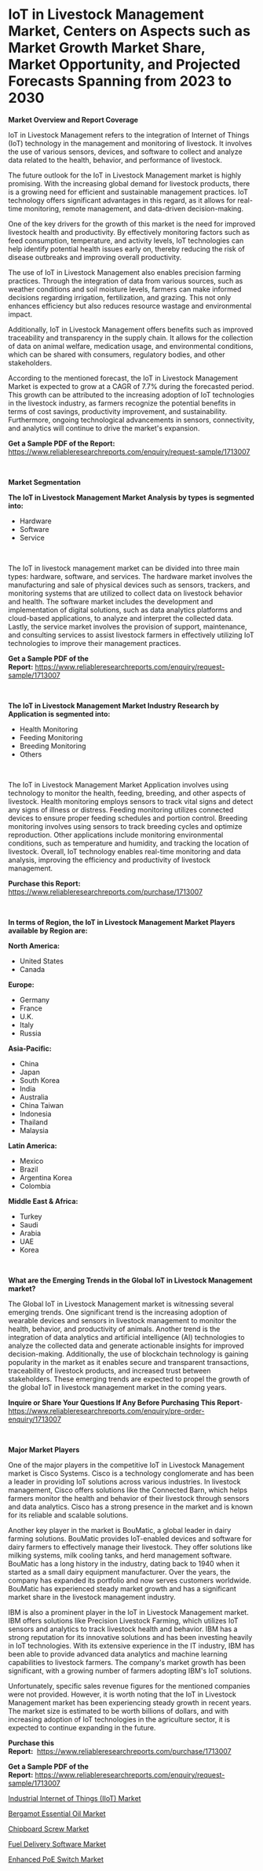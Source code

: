<p><h1>IoT in Livestock Management Market, Centers on Aspects such as Market Growth Market Share, Market Opportunity, and Projected Forecasts Spanning from 2023 to 2030</h1></p><p><strong>Market Overview and Report Coverage</strong></p>
<p><p>IoT in Livestock Management refers to the integration of Internet of Things (IoT) technology in the management and monitoring of livestock. It involves the use of various sensors, devices, and software to collect and analyze data related to the health, behavior, and performance of livestock.</p><p>The future outlook for the IoT in Livestock Management market is highly promising. With the increasing global demand for livestock products, there is a growing need for efficient and sustainable management practices. IoT technology offers significant advantages in this regard, as it allows for real-time monitoring, remote management, and data-driven decision-making.</p><p>One of the key drivers for the growth of this market is the need for improved livestock health and productivity. By effectively monitoring factors such as feed consumption, temperature, and activity levels, IoT technologies can help identify potential health issues early on, thereby reducing the risk of disease outbreaks and improving overall productivity.</p><p>The use of IoT in Livestock Management also enables precision farming practices. Through the integration of data from various sources, such as weather conditions and soil moisture levels, farmers can make informed decisions regarding irrigation, fertilization, and grazing. This not only enhances efficiency but also reduces resource wastage and environmental impact.</p><p>Additionally, IoT in Livestock Management offers benefits such as improved traceability and transparency in the supply chain. It allows for the collection of data on animal welfare, medication usage, and environmental conditions, which can be shared with consumers, regulatory bodies, and other stakeholders.</p><p>According to the mentioned forecast, the IoT in Livestock Management Market is expected to grow at a CAGR of 7.7% during the forecasted period. This growth can be attributed to the increasing adoption of IoT technologies in the livestock industry, as farmers recognize the potential benefits in terms of cost savings, productivity improvement, and sustainability. Furthermore, ongoing technological advancements in sensors, connectivity, and analytics will continue to drive the market's expansion.</p></p>
<p><strong>Get a Sample PDF of the Report:</strong> <a href="https://www.reliableresearchreports.com/enquiry/request-sample/1713007">https://www.reliableresearchreports.com/enquiry/request-sample/1713007</a></p>
<p>&nbsp;</p>
<p><strong>Market Segmentation</strong></p>
<p><strong>The IoT in Livestock Management Market Analysis by types is segmented into:</strong></p>
<p><ul><li>Hardware</li><li>Software</li><li>Service</li></ul></p>
<p>&nbsp;</p>
<p><p>The IoT in livestock management market can be divided into three main types: hardware, software, and services. The hardware market involves the manufacturing and sale of physical devices such as sensors, trackers, and monitoring systems that are utilized to collect data on livestock behavior and health. The software market includes the development and implementation of digital solutions, such as data analytics platforms and cloud-based applications, to analyze and interpret the collected data. Lastly, the service market involves the provision of support, maintenance, and consulting services to assist livestock farmers in effectively utilizing IoT technologies to improve their management practices.</p></p>
<p><strong>Get a Sample PDF of the Report:</strong>&nbsp;<a href="https://www.reliableresearchreports.com/enquiry/request-sample/1713007">https://www.reliableresearchreports.com/enquiry/request-sample/1713007</a></p>
<p>&nbsp;</p>
<p><strong>The IoT in Livestock Management Market Industry Research by Application is segmented into:</strong></p>
<p><ul><li>Health Monitoring</li><li>Feeding Monitoring</li><li>Breeding Monitoring</li><li>Others</li></ul></p>
<p>&nbsp;</p>
<p><p>The IoT in Livestock Management Market Application involves using technology to monitor the health, feeding, breeding, and other aspects of livestock. Health monitoring employs sensors to track vital signs and detect any signs of illness or distress. Feeding monitoring utilizes connected devices to ensure proper feeding schedules and portion control. Breeding monitoring involves using sensors to track breeding cycles and optimize reproduction. Other applications include monitoring environmental conditions, such as temperature and humidity, and tracking the location of livestock. Overall, IoT technology enables real-time monitoring and data analysis, improving the efficiency and productivity of livestock management.</p></p>
<p><strong>Purchase this Report:</strong>&nbsp; <a href="https://www.reliableresearchreports.com/purchase/1713007">https://www.reliableresearchreports.com/purchase/1713007</a></p>
<p>&nbsp;</p>
<p><strong>In terms of Region, the IoT in Livestock Management Market Players available by Region are:</strong></p>
<p>
    <p> <strong> North America: </strong>
        <ul>
            <li>United States</li>
            <li>Canada</li>
        </ul>
        </p> 
    <p> <strong> Europe: </strong>
        <ul>
            <li>Germany</li>
            <li>France</li>
            <li>U.K.</li>
            <li>Italy</li>
            <li>Russia</li>
        </ul>
        </p> 
    <p> <strong> Asia-Pacific: </strong>
        <ul>
            <li>China</li>
            <li>Japan</li>
            <li>South Korea</li>
            <li>India</li>
            <li>Australia</li>
            <li>China Taiwan</li>
            <li>Indonesia</li>
            <li>Thailand</li>
            <li>Malaysia</li>
        </ul>
        </p> 
    <p> <strong> Latin America: </strong>
        <ul>
            <li>Mexico</li>
            <li>Brazil</li>
            <li>Argentina Korea</li>
            <li>Colombia</li>
        </ul>
        </p> 
    <p> <strong> Middle East & Africa: </strong>
        <ul>
            <li>Turkey</li>
            <li>Saudi</li>
            <li>Arabia</li>
            <li>UAE</li>
            <li>Korea</li>
        </ul>
    </p>
    </p>
<p>&nbsp;</p>
<p><strong>What are the Emerging Trends in the Global IoT in Livestock Management market?</strong></p>
<p><p>The Global IoT in Livestock Management market is witnessing several emerging trends. One significant trend is the increasing adoption of wearable devices and sensors in livestock management to monitor the health, behavior, and productivity of animals. Another trend is the integration of data analytics and artificial intelligence (AI) technologies to analyze the collected data and generate actionable insights for improved decision-making. Additionally, the use of blockchain technology is gaining popularity in the market as it enables secure and transparent transactions, traceability of livestock products, and increased trust between stakeholders. These emerging trends are expected to propel the growth of the global IoT in livestock management market in the coming years.</p></p>
<p><strong>Inquire or Share Your Questions If Any Before Purchasing This Report</strong>- <a href="https://www.reliableresearchreports.com/enquiry/pre-order-enquiry/1713007">https://www.reliableresearchreports.com/enquiry/pre-order-enquiry/1713007</a></p>
<p>&nbsp;</p>
<p><strong>Major Market Players</strong></p>
<p><p>One of the major players in the competitive IoT in Livestock Management market is Cisco Systems. Cisco is a technology conglomerate and has been a leader in providing IoT solutions across various industries. In livestock management, Cisco offers solutions like the Connected Barn, which helps farmers monitor the health and behavior of their livestock through sensors and data analytics. Cisco has a strong presence in the market and is known for its reliable and scalable solutions.</p><p>Another key player in the market is BouMatic, a global leader in dairy farming solutions. BouMatic provides IoT-enabled devices and software for dairy farmers to effectively manage their livestock. They offer solutions like milking systems, milk cooling tanks, and herd management software. BouMatic has a long history in the industry, dating back to 1940 when it started as a small dairy equipment manufacturer. Over the years, the company has expanded its portfolio and now serves customers worldwide. BouMatic has experienced steady market growth and has a significant market share in the livestock management industry.</p><p>IBM is also a prominent player in the IoT in Livestock Management market. IBM offers solutions like Precision Livestock Farming, which utilizes IoT sensors and analytics to track livestock health and behavior. IBM has a strong reputation for its innovative solutions and has been investing heavily in IoT technologies. With its extensive experience in the IT industry, IBM has been able to provide advanced data analytics and machine learning capabilities to livestock farmers. The company's market growth has been significant, with a growing number of farmers adopting IBM's IoT solutions.</p><p>Unfortunately, specific sales revenue figures for the mentioned companies were not provided. However, it is worth noting that the IoT in Livestock Management market has been experiencing steady growth in recent years. The market size is estimated to be worth billions of dollars, and with increasing adoption of IoT technologies in the agriculture sector, it is expected to continue expanding in the future.</p></p>
<p><strong>Purchase this Report:</strong>&nbsp;&nbsp;<a href="https://www.reliableresearchreports.com/purchase/1713007">https://www.reliableresearchreports.com/purchase/1713007</a></p>
<p></p>
<p><strong>Get a Sample PDF of the Report:</strong>&nbsp;<a href="https://www.reliableresearchreports.com/enquiry/request-sample/1713007">https://www.reliableresearchreports.com/enquiry/request-sample/1713007</a></p>
<p><p><a href="https://github.com/sofayahoo2023/Market-Research-Report-List-1/blob/main/industrial-internet-of-things-iiot-market.md">Industrial Internet of Things (IIoT) Market</a></p><p><a href="https://medium.com/@barttrantow2023/bergamot-essential-oil-market-size-cagr-trends-2024-2030-8ed73afdb755">Bergamot Essential Oil Market</a></p><p><a href="https://medium.com/@reecebednar/chipboard-screw-market-exploring-market-share-market-trends-and-future-growth-1a1987c71a5a">Chipboard Screw Market</a></p><p><a href="https://medium.com/@lincolnfeil/fuel-delivery-software-market-size-reveals-the-best-marketing-channels-in-global-industry-16972a115e75">Fuel Delivery Software Market</a></p><p><a href="https://github.com/pizolina/Market-Research-Report-List-1/blob/main/enhanced-poe-switch-market.md">Enhanced PoE Switch Market</a></p></p>
